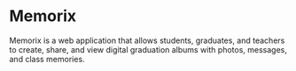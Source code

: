 # Memorix
Memorix is a web application that allows students, graduates, and teachers to create, share, and view digital graduation albums with photos, messages, and class memories.
